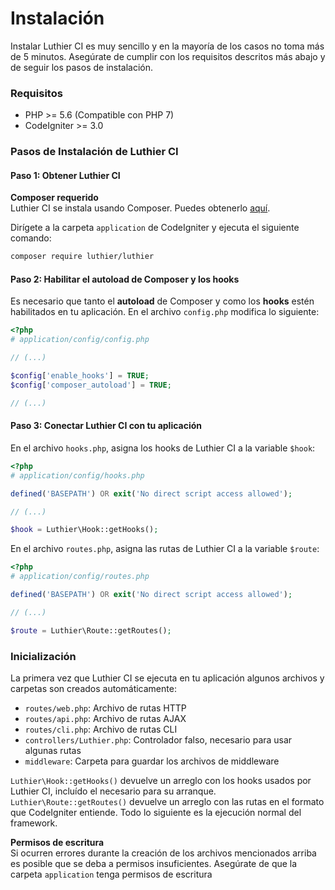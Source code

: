 # Instalación

Instalar Luthier CI es muy sencillo y en la mayoría de los casos no toma más de 5 minutos. Asegúrate de cumplir con los requisitos descritos más abajo y de seguir los pasos de instalación.

<!-- %index% -->

### Requisitos

* PHP >= 5.6 (Compatible con PHP 7)
* CodeIgniter >= 3.0

### Pasos de Instalación de Luthier CI

#### Paso 1: Obtener Luthier CI

<div class="alert alert-info">
    <strong>Composer requerido</strong><br />
    Luthier CI se instala usando Composer. Puedes obtenerlo <a href="https://getcomposer.org/download/">aquí</a>.
</div>

Dirígete a la carpeta `application` de CodeIgniter y ejecuta el siguiente comando:

```bash
composer require luthier/luthier
```

#### Paso 2: Habilitar el autoload de Composer y los hooks

Es necesario que tanto el **autoload** de Composer y como los **hooks** estén habilitados en tu aplicación. En el archivo `config.php` modifica lo siguiente:

```php
<?php
# application/config/config.php

// (...)

$config['enable_hooks'] = TRUE;
$config['composer_autoload'] = TRUE;

// (...)
```

#### Paso 3: Conectar Luthier CI con tu aplicación

En el archivo `hooks.php`, asigna los hooks de Luthier CI a la variable `$hook`:

```php
<?php
# application/config/hooks.php

defined('BASEPATH') OR exit('No direct script access allowed');

// (...)

$hook = Luthier\Hook::getHooks();
```

En el archivo `routes.php`, asigna las rutas de Luthier CI a la variable `$route`:

```php
<?php
# application/config/routes.php

defined('BASEPATH') OR exit('No direct script access allowed');

// (...)

$route = Luthier\Route::getRoutes();
```

### Inicialización

La primera vez que Luthier CI se ejecuta en tu aplicación algunos archivos y carpetas son creados automáticamente:

* `routes/web.php`: Archivo de rutas HTTP
* `routes/api.php`: Archivo de rutas AJAX
* `routes/cli.php`: Archivo de rutas CLI
* `controllers/Luthier.php`: Controlador falso, necesario para usar algunas rutas
* `middleware`: Carpeta para guardar los archivos de middleware

`Luthier\Hook::getHooks()` devuelve un arreglo con los hooks usados por Luthier CI, incluído el necesario para su arranque.  `Luthier\Route::getRoutes()` devuelve un arreglo con las rutas en el formato que CodeIgniter entiende. Todo lo siguiente es la ejecución normal del framework.

<div class="alert alert-warning">
    <strong>Permisos de escritura</strong>
    <br />
    Si ocurren errores durante la creación de los archivos mencionados arriba es posible que se deba a permisos insuficientes. Asegúrate de que la carpeta <code>application</code> tenga permisos de escritura
</div>